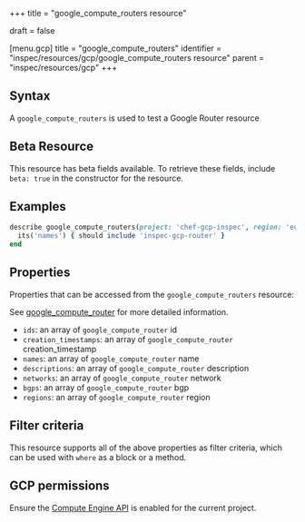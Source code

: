 +++
title = "google_compute_routers resource"

draft = false


[menu.gcp]
title = "google_compute_routers"
identifier = "inspec/resources/gcp/google_compute_routers resource"
parent = "inspec/resources/gcp"
+++

## Syntax

A `google_compute_routers` is used to test a Google Router resource


## Beta Resource
This resource has beta fields available. To retrieve these fields, include `beta: true` in the constructor for the resource.

## Examples

```ruby
describe google_compute_routers(project: 'chef-gcp-inspec', region: 'europe-west2') do
  its('names') { should include 'inspec-gcp-router' }
end
```

## Properties

Properties that can be accessed from the `google_compute_routers` resource:

See [google_compute_router](google_compute_router) for more detailed information.

  * `ids`: an array of `google_compute_router` id
  * `creation_timestamps`: an array of `google_compute_router` creation_timestamp
  * `names`: an array of `google_compute_router` name
  * `descriptions`: an array of `google_compute_router` description
  * `networks`: an array of `google_compute_router` network
  * `bgps`: an array of `google_compute_router` bgp
  * `regions`: an array of `google_compute_router` region

## Filter criteria

This resource supports all of the above properties as filter criteria, which can be used
with `where` as a block or a method.

## GCP permissions

Ensure the [Compute Engine API](https://console.cloud.google.com/apis/library/compute.googleapis.com/) is enabled for the current project.
